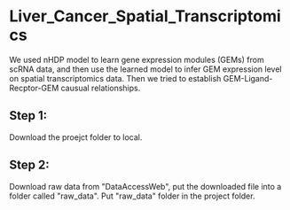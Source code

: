 # Liver_Cancer_Spatial_Transcriptomics
We used nHDP model to learn gene expression modules (GEMs) from scRNA data, and then use the learned model to infer GEM expression level on spatial transcriptomics data. Then we tried to establish GEM-Ligand-Recptor-GEM causual relationships.

## Step 1:
Download the proejct folder to local.
## Step 2:
Download raw data from "DataAccessWeb", put the downloaded file into a folder called "raw_data". Put "raw_data" folder in the project folder. 
